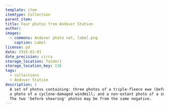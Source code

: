 ```yaml
---
template: item
itemtype: Collection
parent_item: 
title: Four photos from Andover Station
author: 
images:
  - commons: Andover photo set, label.png
    caption: Label
license: pd
date: 1916-01-01
date_precision: circa
storage_location: folder1
storage_location_key: 136
tags:
  - collections
  - Andover Station
description: |
  A set of photos containing: three photos of a triple-fleece ewe (before and after shearing);
  a photo of a cyclone-damaged windmill; and a non-extant photo of a snake.
  The two 'before shearing' photos may be from the same negative. 
---
```

